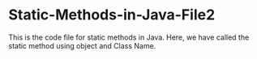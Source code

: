 # Static-Methods-in-Java-File2
This is the code file for static methods in Java. Here, we have called the static method using object and Class Name.  
